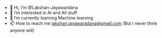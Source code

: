 - 👋 Hi, I’m @Lakshan-Jayawardana
- 👀 I’m interested in AI and All stuff
- 🌱 I’m currently learning Machine learning
- 📫 How to reach me lakshan.jayawaradana@gmail.com (But I never think anyone will)

<!---
Lakshan-Jayawardana/Lakshan-Jayawardana is a ✨ special ✨ repository because its `README.md` (this file) appears on your GitHub profile.
You can click the Preview link to take a look at your changes.
--->
